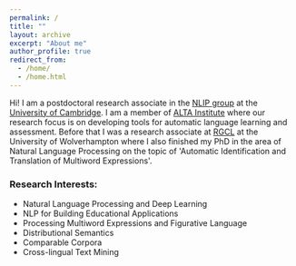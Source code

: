 ```yaml
---
permalink: /
title: ""
layout: archive
excerpt: "About me"
author_profile: true
redirect_from: 
  - /home/
  - /home.html
---
```


Hi! I am a postdoctoral research associate in the [NLIP group](https://www.cl.cam.ac.uk/research/nl/) at the [University of Cambridge](https://www.cam.ac.uk). I am a member of [ALTA Institute](http://alta.cambridgeenglish.org/) where our research focus is on developing tools for automatic language learning and assessment. Before that I was a research associate at [RGCL](http://rgcl.wlv.ac.uk/) at the University of Wolverhampton where I also finished my PhD in the area of Natural Language Processing on the topic of 'Automatic Identification and Translation of Multiword Expressions'. 

### Research Interests:
* Natural Language Processing and Deep Learning
* NLP for Building Educational Applications
* Processing Multiword Expressions and Figurative Language
* Distributional Semantics 
* Comparable Corpora 
* Cross-lingual Text Mining
<br>
<br>


